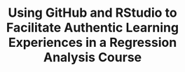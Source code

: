 ---
# Documentation: https://sourcethemes.com/academic/docs/managing-content/

title: "Using GitHub and RStudio to Facilitate Authentic Learning Experiences in a Regression Analysis Course"
event: "USCOTS"
event_url:

# Talk start and end times.
#   End time can optionally be hidden by prefixing the line with `#`.
date: 
date_end: 
all_day: 

# Schedule page publish date (NOT talk date).
publishDate: "2019-05-18"

authors: []
tags: []

# Is this a featured talk? (true/false)
featured: false

# Featured image
# To use, add an image named `featured.jpg/png` to your page's folder. 
# Focal points: Smart, Center, TopLeft, Top, TopRight, Left, Right, BottomLeft, Bottom, BottomRight.
image:
  caption: ""
  focal_point: ""
  preview_only: false

# Custom links (optional).
#   Uncomment and edit lines below to show custom links.
# links:
# - name: Follow
#   url: https://twitter.com
#   icon_pack: fab
#   icon: twitter

# Optional filename of your slides within your talk's folder or a URL.
url_slides: https://github.com/matackett/talks/blob/master/posters/uscots2019-gh-rstudio-regression.pdf
url_code:
url_pdf:
url_video:
---